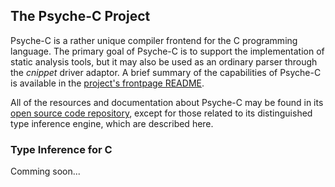 ## The Psyche-C Project

Psyche-C is a rather unique compiler frontend for the C programming language. The primary goal of Psyche-C is to support the implementation of static analysis tools, but it may also be used as an ordinary parser through the *cnippet* driver adaptor. A brief summary of the capabilities of Psyche-C is available in the [project's frontpage README](https://github.com/ltcmelo/psychec/blob/master/README.md).

All of the resources and documentation about Psyche-C may be found in its [open source code repository](https://github.com/ltcmelo/psychec), except for those related to its distinguished type inference engine, which are described here.

### Type Inference for C

Comming soon...
